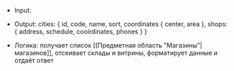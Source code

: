 * Input:
* Output:
		cities: {
			id,
			code,
			name,
			sort,
			coordinates {
				center,
				area
			},
			shops: {
				address,
				schedule,
				cooirdinates,
				phones
			}
		}

* Логика:
	получает список [[Предметная область "Магазины"|магазинов]], отсеивает склады и витрины, форматирует данные и отдаёт ответ
